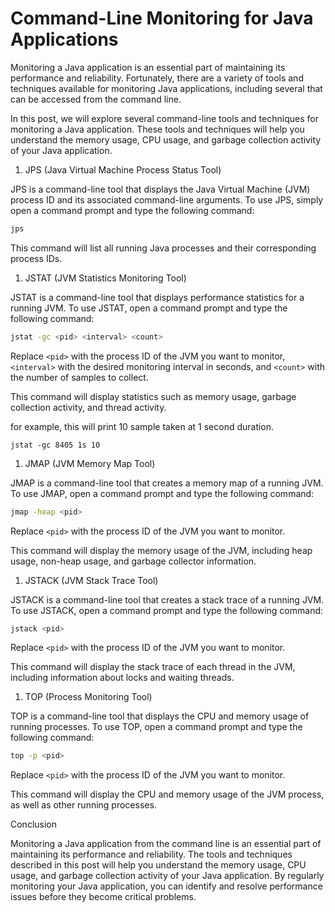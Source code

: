 # Command-Line Monitoring for Java Applications

Monitoring a Java application is an essential part of maintaining its performance and reliability. Fortunately, there are a variety of tools and techniques available for monitoring Java applications, including several that can be accessed from the command line.

In this post, we will explore several command-line tools and techniques for monitoring a Java application. These tools and techniques will help you understand the memory usage, CPU usage, and garbage collection activity of your Java application.

1. JPS (Java Virtual Machine Process Status Tool)
    

JPS is a command-line tool that displays the Java Virtual Machine (JVM) process ID and its associated command-line arguments. To use JPS, simply open a command prompt and type the following command:

```bash
jps
```

This command will list all running Java processes and their corresponding process IDs.

1. JSTAT (JVM Statistics Monitoring Tool)
    

JSTAT is a command-line tool that displays performance statistics for a running JVM. To use JSTAT, open a command prompt and type the following command:

```bash
jstat -gc <pid> <interval> <count>
```

Replace `<pid>` with the process ID of the JVM you want to monitor, `<interval>` with the desired monitoring interval in seconds, and `<count>` with the number of samples to collect.

This command will display statistics such as memory usage, garbage collection activity, and thread activity.

for example, this will print 10 sample taken at 1 second duration.

`jstat -gc 8405 1s 10`

1. JMAP (JVM Memory Map Tool)
    

JMAP is a command-line tool that creates a memory map of a running JVM. To use JMAP, open a command prompt and type the following command:

```bash
jmap -heap <pid>
```

Replace `<pid>` with the process ID of the JVM you want to monitor.

This command will display the memory usage of the JVM, including heap usage, non-heap usage, and garbage collector information.

1. JSTACK (JVM Stack Trace Tool)
    

JSTACK is a command-line tool that creates a stack trace of a running JVM. To use JSTACK, open a command prompt and type the following command:

```bash
jstack <pid>
```

Replace `<pid>` with the process ID of the JVM you want to monitor.

This command will display the stack trace of each thread in the JVM, including information about locks and waiting threads.

1. TOP (Process Monitoring Tool)
    

TOP is a command-line tool that displays the CPU and memory usage of running processes. To use TOP, open a command prompt and type the following command:

```bash
top -p <pid>
```

Replace `<pid>` with the process ID of the JVM you want to monitor.

This command will display the CPU and memory usage of the JVM process, as well as other running processes.

Conclusion

Monitoring a Java application from the command line is an essential part of maintaining its performance and reliability. The tools and techniques described in this post will help you understand the memory usage, CPU usage, and garbage collection activity of your Java application. By regularly monitoring your Java application, you can identify and resolve performance issues before they become critical problems.